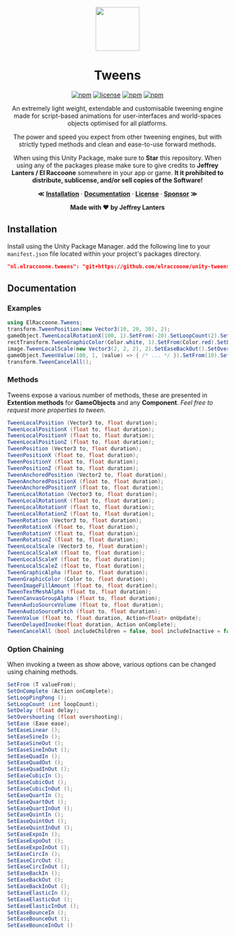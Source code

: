 <div align="center">

<img src="https://raw.githubusercontent.com/elraccoone/unity-tweens/master/.github/WIKI/logo.jpg" height="100px"></br>

# Tweens

[![npm](https://img.shields.io/badge/upm-1.4.0-232c37.svg?style=for-the-badge)]()
[![license](https://img.shields.io/badge/license-Custom-%23ecc531.svg?style=for-the-badge)](./LICENSE.md)
[![npm](https://img.shields.io/badge/sponsor-donate-E12C9A.svg?style=for-the-badge)](https://paypal.me/jeffreylanters)
[![npm](https://img.shields.io/github/stars/elraccoone/unity-tweens.svg?style=for-the-badge)]()

An extremely light weight, extendable and customisable tweening engine made for script-based animations for user-interfaces and world-spaces objects optimised for all platforms.

The power and speed you expect from other tweening engines, but with strictly typed methods and clean and ease-to-use forward methods.

When using this Unity Package, make sure to **Star** this repository. When using any of the packages please make sure to give credits to **Jeffrey Lanters / El Raccoone** somewhere in your app or game. **It it prohibited to distribute, sublicense, and/or sell copies of the Software!**

**&Lt;**
[**Installation**](#installation) &middot;
[**Documentation**](#documentation) &middot;
[**License**](./LICENSE.md) &middot;
[**Sponsor**](https://paypal.me/jeffreylanters)
**&Gt;**

**Made with &hearts; by Jeffrey Lanters**

</div>

## Installation

Install using the Unity Package Manager. add the following line to your `manifest.json` file located within your project's packages directory.

```json
"nl.elraccoone.tweens": "git+https://github.com/elraccoone/unity-tweens"
```

## Documentation

### Examples

```cs
using ElRaccoone.Tweens;
transform.TweenPosition(new Vector3(10, 20, 30), 2);
gameObject.TweenLocalRotationX(100, 1).SetFrom(-20).SetLoopCount(2).SetEaseQuadIn();
rectTransform.TweenGraphicColor(Color.white, 1).SetFrom(Color.red).SetLoopPingPong();
image.TweenLocalScale(new Vector3(2, 2, 2), 2).SetEaseBackOut().SetOvershooting(0.5f);
gameObject.TweenValue(100, 1, (value) => { /* ... */ }).SetFrom(10).SetEase(Ease.QuadOut);
transform.TweenCancelAll();
```

### Methods

Tweens expose a various number of methods, these are presented in **Extention methods** for **GameObjects** and any **Component**. _Feel free to request more properties to tween_.

```cs
TweenLocalPosition (Vector3 to, float duration);
TweenLocalPositionX (float to, float duration);
TweenLocalPositionY (float to, float duration);
TweenLocalPositionZ (float to, float duration);
TweenPosition (Vector3 to, float duration);
TweenPositionX (float to, float duration);
TweenPositionY (float to, float duration);
TweenPositionZ (float to, float duration);
TweenAnchoredPosition (Vector2 to, float duration);
TweenAnchoredPositionX (float to, float duration);
TweenAnchoredPositionY (float to, float duration);
TweenLocalRotation (Vector3 to, float duration);
TweenLocalRotationX (float to, float duration);
TweenLocalRotationY (float to, float duration);
TweenLocalRotationZ (float to, float duration);
TweenRotation (Vector3 to, float duration);
TweenRotationX (float to, float duration);
TweenRotationY (float to, float duration);
TweenRotationZ (float to, float duration);
TweenLocalScale (Vector3 to, float duration);
TweenLocalScaleX (float to, float duration);
TweenLocalScaleY (float to, float duration);
TweenLocalScaleZ (float to, float duration);
TweenGraphicAlpha (float to, float duration);
TweenGraphicColor (Color to, float duration);
TweenImageFillAmount (float to, float duration);
TweenTextMeshAlpha (float to, float duration);
TweenCanvasGroupAlpha (float to, float duration);
TweenAudioSourceVolume (float to, float duration);
TweenAudioSourcePitch (float to, float duration);
TweenValue (float to, float duration, Action<float> onUpdate);
TweenDelayedInvoke(float duration, Action onComplete);
TweenCancelAll (bool includeChildren = false, bool includeInactive = false);
```

### Option Chaining

When invoking a tween as show above, various options can be changed using chaining methods.

```cs
SetFrom (T valueFrom);
SetOnComplete (Action onComplete);
SetLoopPingPong ();
SetLoopCount (int loopCount);
SetDelay (float delay);
SetOvershooting (float overshooting);
SetEase (Ease ease);
SetEaseLinear ();
SetEaseSineIn ();
SetEaseSineOut ();
SetEaseSineInOut ();
SetEaseQuadIn ();
SetEaseQuadOut ();
SetEaseQuadInOut ();
SetEaseCubicIn ();
SetEaseCubicOut ();
SetEaseCubicInOut ();
SetEaseQuartIn ();
SetEaseQuartOut ();
SetEaseQuartInOut ();
SetEaseQuintIn ();
SetEaseQuintOut ();
SetEaseQuintInOut ();
SetEaseExpoIn ();
SetEaseExpoOut ();
SetEaseExpoInOut ();
SetEaseCircIn ();
SetEaseCircOut ();
SetEaseCircInOut ();
SetEaseBackIn ();
SetEaseBackOut ();
SetEaseBackInOut ();
SetEaseElasticIn ();
SetEaseElasticOut ();
SetEaseElasticInOut ();
SetEaseBounceIn ();
SetEaseBounceOut ();
SetEaseBounceInOut ()
```
